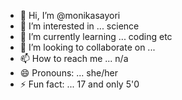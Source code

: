 - 👋 Hi, I’m @monikasayori
- 👀 I’m interested in ... science 
- 🌱 I’m currently learning ...  coding etc
- 💞️ I’m looking to collaborate on ...
- 📫 How to reach me ... n/a
- 😄 Pronouns: ... she/her
- ⚡ Fun fact: ...
17 and only 5'0
<!---
monikasayori/monikasayori is a ✨ special ✨ repository because its `README.md` (this file) appears on your GitHub profile.
You can click the Preview link to take a look at your changes.
--->
